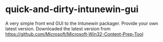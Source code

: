 # quick-and-dirty-intunewin-gui
 A very simple front end GUI to the Intunewin packager. Provide your own latest version.
 Downloaded the latest version from https://github.com/Microsoft/Microsoft-Win32-Content-Prep-Tool